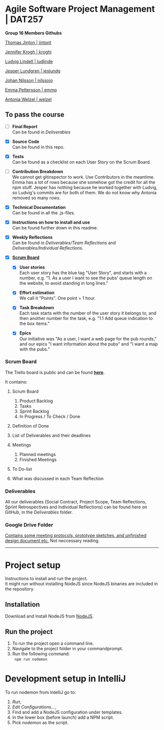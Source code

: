 # Agile Software Project Management | DAT257
**Group 16 Members Githubs**

[Thomas Jinton | jintont](https://github.com/ThomasT2)

[Jennifer Krogh | kroghj](https://github.com/jenniferkrogh)

[Ludvig Lindell | ludlinde](https://github.com/Ludvig7)

[Jesper Lundgren | jeslundg](https://github.com/jeslundg)

[Johan Nilsson | nilssojo](https://github.com/lillejohn22)

[Emma Pettersson  | emmp](https://github.com/emmouto)

[Antonia Welzel | welzel](https://github.com/antoniiia)

## To pass the course
 - [ ] **Final Report** \
Can be found in *Deliverables*
      
 - [x] **Source Code** \
Can be found in this repo.
 
 - [x] **Tests** \
Can be found as a checklist on each User Story on the Scrum Board. 
 
 - [ ] **Contribution Breakdown** \
We cannot get gitinspector to work. Use Contributors in the meantime. Emma has a lot of rows because she somehow got the credit for all the npm stuff. Jesper has nothing because he worked together with Ludvig, so Ludvig's commits are for both of them. We do not know why Antonia removed so many rows. 
 
 - [x] **Technical Documentation** \
 Can be found in all the .js-files.
 
 - [x] **Instructions on how to install and use** \
Can be found further down in this readme.
 
 - [x] **Weekly Reflections** \
Can be found in *Deliverables/Team Reflections* and *Deliverables/Individual Reflections*.
 
 - [x] [**Scrum Board**](https://trello.com/b/uNYqSmu7/agile)
   - [x] **User stories** \
   Each user story has the blue tag "User Story", and starts with a number, e.g. "1. As a user I want to see the pubs' queue length on the website, to avoid standing in long lines."
   - [x] **Effort estimation** \
   We call it "Points". One point = 1 hour.
   - [x] **Task Breakdown** \
   Each task starts with the number of the user story it belongs to, and then another number for the task, e.g. "1.1 Add queue indication to the box items."
   - [x] **Epics** \
   Our initiative was "As a user, I want a web page for the pub rounds," and our epics "I want information about the pubs" and "I want a map with the pubs."


### Scrum Board

The Trello board is public and can be found [**here**](https://trello.com/b/uNYqSmu7/agile).

It contains:
 1. Scrum Board
    1. Product Backlog
    2. Tasks
    3. Sprint Backlog
    4. In Progress / To Check / Done
 
 2. Definition of Done
 
 3. List of Deliverables and their deadlines
 
 4. Meetings
    1. Planned meetings
    2. Finished Meetings
    
5. To Do-list

6. What was discussed in each Team Reflection


### Deliverables

All our deliverables (Social Contract, Project Scope, Team Reflections, Sprint Retrospectives and Individual Reflections) can be found here on GitHub, in the *Deliverables* folder.


### Google Drive Folder

[Contains some meeting protocols, prototype sketches, and unfinished design document etc.](https://drive.google.com/drive/folders/1UJXMLQg57acr7RPwPpx-ZiAskqL6B5Q9?usp=sharing)
 Not neccessary reading.


- - - -

# Project setup
Instructions to install and run the project.   
It might run without installing NodeJS since NodeJS binaries are included in the repository.
 
## Installation
Download and Install NodeJS from [NodeJS](https://nodejs.org/en/).

## Run the project
1. To run the project open a command line.
2. Navigate to the project folder in your commandprompt.   
3. Run the following command: <br> 
   ```  npm run nodemon ``` 

# Development setup in IntelliJ
To run nodemon from IntelliJ go to:   
1. _Run_,  
2. _Edit Configurations..._,
3. Find and add a NodeJS configuration under templates.
4. In the lower box (before launch) add a NPM script.
5. Pick _nodemon_ as the script.   

 
